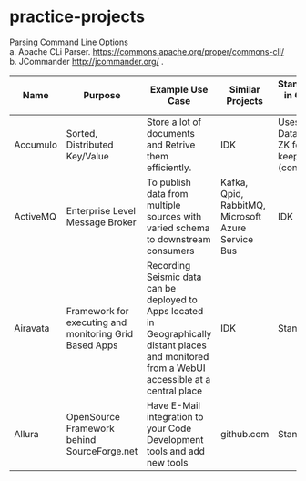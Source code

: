# practice-projects
Parsing Command Line Options <br/>
 a. Apache CLi Parser. https://commons.apache.org/proper/commons-cli/  <br/>
 b. JCommander http://jcommander.org/ .  <br/>
				
				
| Name | Purpose | Example Use Case |Similar Projects |Standalone/Used in Conjucntion with |Learnings|
|--- | ---| ---|--- | ---|---|
| Accumulo  | Sorted, Distributed Key/Value		 | Store a lot of documents and Retrive them efficiently.| IDK |Uses HDFS as DataStore. Uses ZK for book-keeping (consensus) | Span of each operation using Tracer Techinique.
| ActiveMQ  | Enterprise Level Message Broker |To publish data from multiple sources with varied schema to downstream consumers | Kafka, Qpid, RabbitMQ, Microsoft Azure Service Bus  |IDK |	Command Pattern usage. Clear architecture that describes main components/classes in the system.
| Airavata  | Framework for executing and monitoring Grid Based Apps |Recording Seismic data can be deployed to Apps located in Geographically distant places and monitored from a WebUI accessible at a central place | IDK |Standalone | Deployment Model for Grid based apps. Secuirty, Integrity of Job Status, Availability of Remote Resources	
| Allura  | OpenSource Framework behind SourceForge.net |Have E-Mail integration to your Code Development tools and add new tools| github.com |Standalone | Docker Based deployment. Uses Solr for indexing artifcats. MongoDB for persisting data. Python
				
				
